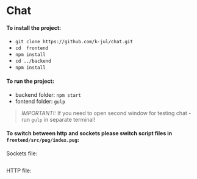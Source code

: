 # Chat

#### To install the project:
 * ```git clone https://github.com/k-jul/chat.git```
 * ```cd  frontend```
 * ```npm install```
 * ```cd ../backend```
 * ```npm install```
 
 #### To run the project:
 * backend folder: ```npm start```
 * fontend folder: ```gulp```
 
 > _IMPORTANT!:_
 > If you need to open second window for testing chat - run ```gulp``` in separate terminal!
 
 #### To switch between http and sockets please switch script files in `frontend/src/pug/index.pug`:
   Sockets file:
``` script(src='js/socket.js')
```

   HTTP file:
```script(src='js/http.js')
```
 
